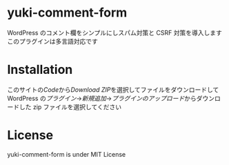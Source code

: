# yuki-comment-form

WordPress のコメント欄をシンプルにしスパム対策と CSRF 対策を導入します<br>
このプラグインは多言語対応です<br>

<!--
[詳しくはこちら](https://blog.yuki0311.com/youtube-feature-rich-v1/ "詳しくはこちら")
-->

# Installation

このサイトの*Code*から*Download ZIP*を選択してファイルをダウンロードして WordPress の*プラグイン*->_新規追加_->*プラグインのアップロード*からダウンロードした zip ファイルを選択してください

# License

yuki-comment-form is under MIT License
